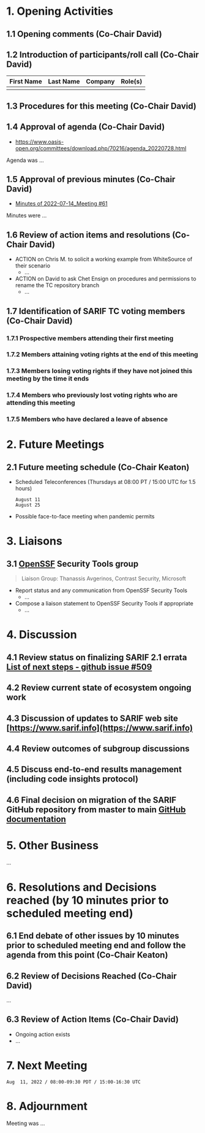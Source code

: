 # 1. Opening Activities

## 1.1 Opening comments (Co-Chair David)

## 1.2 Introduction of participants/roll call (Co-Chair David)

| First Name | Last Name | Company           | Role(s)                 |
|:-----------|:----------|:------------------|:------------------------|
|            |           |                   |                         |

## 1.3 Procedures for this meeting (Co-Chair David)

## 1.4 Approval of agenda (Co-Chair David)

* https://www.oasis-open.org/committees/download.php/70216/agenda_20220728.html

Agenda was ...

## 1.5 Approval of previous minutes (Co-Chair David)

* [Minutes of 2022-07-14_Meeting #61](https://www.oasis-open.org/committees/document.php?document_id=70165&wg_abbrev=sarif)

Minutes were ...

## 1.6 Review of action items and resolutions (Co-Chair David)

* ACTION on Chris M. to solicit a working example from WhiteSource of their scenario
  * ...
* ACTION on David to ask Chet Ensign on procedures and permissions to rename the TC repository branch
  * ...  

## 1.7 Identification of SARIF TC voting members (Co-Chair David)

### 1.7.1 Prospective members attending their first meeting

### 1.7.2 Members attaining voting rights at the end of this meeting

### 1.7.3 Members losing voting rights if they have not joined this meeting by the time it ends

### 1.7.4 Members who previously lost voting rights who are attending this meeting

### 1.7.5 Members who have declared a leave of absence

# 2. Future Meetings

## 2.1 Future meeting schedule (Co-Chair Keaton)

- Scheduled Teleconferences (Thursdays at 08:00 PT / 15:00 UTC for 1.5 hours)
    ```
    August 11
    August 25
    ```
- Possible face-to-face meeting when pandemic permits

# 3. Liaisons

## 3.1 [OpenSSF](https://openssf.org/) Security Tools group

> Liaison Group: Thanassis Avgerinos, Contrast Security, Microsoft

* Report status and any communication from OpenSSF Security Tools
  * ... 
* Compose a liaison statement to OpenSSF Security Tools if appropriate
  * ... 

# 4. Discussion

## 4.1 Review status on finalizing SARIF 2.1 errata [List of next steps - github issue #509](https://github.com/oasis-tcs/sarif-spec/issues/509)

## 4.2 Review current state of ecosystem ongoing work

## 4.3 Discussion of updates to SARIF web site [https://www.sarif.info](https://www.sarif.info)

## 4.4 Review outcomes of subgroup discussions

## 4.5 Discuss end-to-end results management (including code insights protocol)

## 4.6 Final decision on migration of the SARIF GitHub repository from master to main [GitHub documentation](https://docs.github.com/en/repositories/configuring-branches-and-merges-in-your-repository/managing-branches-in-your-repository/renaming-a-branch)

# 5. Other Business

...

# 6. Resolutions and Decisions reached (by 10 minutes prior to scheduled meeting end)

## 6.1 End debate of other issues by 10 minutes prior to scheduled meeting end and follow the agenda from this point (Co-Chair Keaton)

## 6.2 Review of Decisions Reached (Co-Chair David)

...

## 6.3 Review of Action Items (Co-Chair David)

* Ongoing action exists
* ... 

# 7. Next Meeting

  ```
  Aug  11, 2022 / 08:00-09:30 PDT / 15:00-16:30 UTC
  ```

# 8. Adjournment

Meeting was ...

